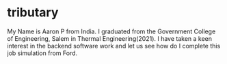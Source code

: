 # tributary
My Name is Aaron P from India. I graduated from the Government College of Engineering, Salem in Thermal Engineering(2021).
I have taken a keen interest in the backend software work and let us see how do I complete this job simulation from Ford.
